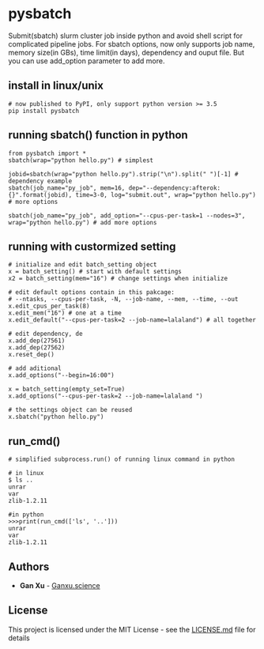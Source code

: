 # pysbatch

Submit(sbatch) slurm cluster job inside python and avoid shell script for complicated pipeline jobs. For sbatch options, now only supports job name, memory size(in GBs), time limit(in days), dependency and ouput file. But you can use add_option parameter to add more.

## install in linux/unix
```
# now published to PyPI, only support python version >= 3.5
pip install pysbatch
```


## running sbatch() function in python
```
from pysbatch import *
sbatch(wrap="python hello.py") # simplest

jobid=sbatch(wrap="python hello.py").strip("\n").split(" ")[-1] # dependency example
sbatch(job_name="py_job", mem=16, dep="--dependency:afterok:{}".format(jobid), time=3-0, log="submit.out", wrap="python hello.py") # more options

sbatch(job_name="py_job", add_option="--cpus-per-task=1 --nodes=3", wrap="python hello.py") # add more options

```

## running with custormized setting
```
# initialize and edit batch_setting object
x = batch_setting() # start with default settings
x2 = batch_setting(mem="16") # change settings when initialize

# edit default options contain in this pakcage:
# --ntasks, --cpus-per-task, -N, --job-name, --mem, --time, --out
x.edit_cpus_per_task(8)
x.edit_mem("16") # one at a time
x.edit_default("--cpus-per-task=2 --job-name=lalaland") # all together

# edit dependency, de
x.add_dep(27561)
x.add_dep(27562)
x.reset_dep()

# add aditional
x.add_options("--begin=16:00")

x = batch_setting(empty_set=True)
x.add_options("--cpus-per-task=2 --job-name=lalaland ")

# the settings object can be reused
x.sbatch("python hello.py")

```


## run_cmd()
```
# simplified subprocess.run() of running linux command in python

# in linux
$ ls ..
unrar
var
zlib-1.2.11

#in python
>>>print(run_cmd(['ls', '..']))
unrar
var
zlib-1.2.11
```


## Authors

* **Gan Xu**  - [Ganxu.science](https://ganxu.science)


## License

This project is licensed under the MIT License - see the [LICENSE.md](https://github.com/luptior/pysbatch/blob/master/LICENSE) file for details
